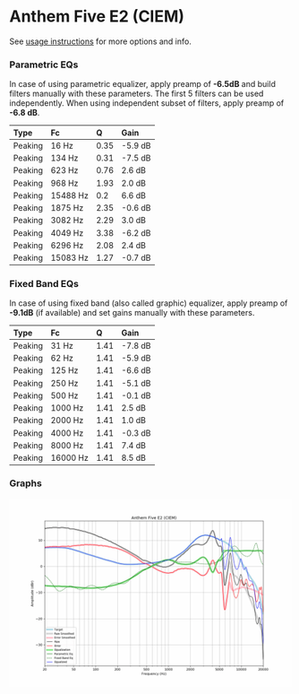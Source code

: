 # Anthem Five E2 (CIEM)
See [usage instructions](https://github.com/jaakkopasanen/AutoEq#usage) for more options and info.

### Parametric EQs
In case of using parametric equalizer, apply preamp of **-6.5dB** and build filters manually
with these parameters. The first 5 filters can be used independently.
When using independent subset of filters, apply preamp of **-6.8 dB**.

| Type    | Fc       |    Q | Gain    |
|:--------|:---------|:-----|:--------|
| Peaking | 16 Hz    | 0.35 | -5.9 dB |
| Peaking | 134 Hz   | 0.31 | -7.5 dB |
| Peaking | 623 Hz   | 0.76 | 2.6 dB  |
| Peaking | 968 Hz   | 1.93 | 2.0 dB  |
| Peaking | 15488 Hz | 0.2  | 6.6 dB  |
| Peaking | 1875 Hz  | 2.35 | -0.6 dB |
| Peaking | 3082 Hz  | 2.29 | 3.0 dB  |
| Peaking | 4049 Hz  | 3.38 | -6.2 dB |
| Peaking | 6296 Hz  | 2.08 | 2.4 dB  |
| Peaking | 15083 Hz | 1.27 | -0.7 dB |

### Fixed Band EQs
In case of using fixed band (also called graphic) equalizer, apply preamp of **-9.1dB**
(if available) and set gains manually with these parameters.

| Type    | Fc       |    Q | Gain    |
|:--------|:---------|:-----|:--------|
| Peaking | 31 Hz    | 1.41 | -7.8 dB |
| Peaking | 62 Hz    | 1.41 | -5.9 dB |
| Peaking | 125 Hz   | 1.41 | -6.6 dB |
| Peaking | 250 Hz   | 1.41 | -5.1 dB |
| Peaking | 500 Hz   | 1.41 | -0.1 dB |
| Peaking | 1000 Hz  | 1.41 | 2.5 dB  |
| Peaking | 2000 Hz  | 1.41 | 1.0 dB  |
| Peaking | 4000 Hz  | 1.41 | -0.3 dB |
| Peaking | 8000 Hz  | 1.41 | 7.4 dB  |
| Peaking | 16000 Hz | 1.41 | 8.5 dB  |

### Graphs
![](./Anthem%20Five%20E2%20(CIEM).png)